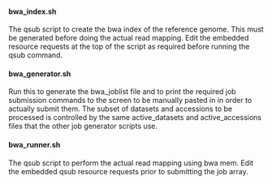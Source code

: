 #### bwa_index.sh
The qsub script to create the bwa index of the reference genome. This must be generated before doing the actual read mapping. Edit the embedded resource requests at the top of the script as required before running the qsub command.

#### bwa_generator.sh
Run this to generate the bwa_joblist file and to print the required job submission commands to the screen to be manually pasted in in order to actually submit them. The subset of datasets and accessions to be processed is controlled by the same active_datasets and active_accessions files that the other job generator scripts use.

#### bwa_runner.sh
The qsub script to perform the actual read mapping using bwa mem. Edit the embedded qsub resource requests prior to submitting the job array.
